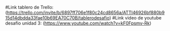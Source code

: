 #Link tablero de Trello: (https://trello.com/invite/b/6897ff706e1f80c24cd8656a/ATTI46926bf880b915d14dbdda33fae10b69EA70C70B/tablerodesafio)
#Link video de youtube desafio unidad 3: (https://www.youtube.com/watch?v=kF0Fpsmv-Rk)
